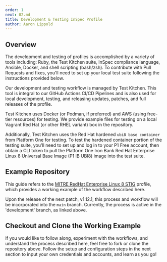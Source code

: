 ```yaml
---
order: 1
next: 02.md
title: Development & Testing InSpec Profile
author: Aaron Lippold
---
```


## Overview

The development and testing of profiles is accomplished by a  variety of tools including: Ruby, the Test Kitchen suite, InSpec compliance language, Ansible, Docker, and shell scripting (bash/zsh). To contribute with Pull Requests and fixes, you'll need to set up your local test suite following the instructions provided below.

Our development and testing workflow is managed by Test Kitchen. This tool is integral to our GitHub Actions CI/CD Pipelines and is also used for local development, testing, and releasing updates, patches, and full releases of the profile.

Test Kitchen uses Docker (or Podman, if preferred) and AWS (using free-tier resources) for testing. We provide example files for testing on a local Vagrant Red Hat (or other RHEL variant) box in the repository.

Additionally, Test Kitchen uses the Red Hat hardened `ubi8 base container` from Platform One for testing. To test the hardened container portion of the testing suite, you'll need to set up and log in to your P1 Free account, then obtain a CLI token to pull the Platform One Iron Bank Red Hat Enterprise Linux 8 Universal Base Image (P1 IB UBI8) image into the test suite.

## Example Repository

This guide refers to the [MITRE RedHat Enterprise Linux 8 STIG](https://github.com/mitre/redhat-enterprise-linux-8-stig-baseline/tree/metzger_dynamic_inputs) profile, which provides a working example of the workflow described here.

Upon the release of the next patch, v1.12.1, this process and workflow will be incorporated into the `main` branch. Currently, the process is active in the 'development' branch, as linked above.

## Checkout and Clone the Working Example

If you would like to follow along, experiment with the workflows, and understand the process described here, feel free to fork or clone the repository above. Follow the setup and configuration steps in the next section to input your own credentials and accounts, and learn as you go!
